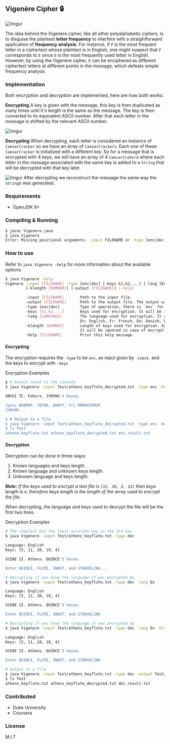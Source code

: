 ## Vigenère Cipher 🔒
![Imgur](https://i.imgur.com/Ski7uDe.jpg)

The idea behind the Vigenère cipher, like all other polyalphabetic ciphers, is to disguise the plaintext **letter frequency** to interfere with a straightforward application of **frequency analysis**. For instance, if `P` is the most frequent letter in a ciphertext whose plaintext is in English, one might suspect that `P` corresponds to `E` since `E` is the most frequently used letter in English. However, by using the Vigenère cipher, `E` can be enciphered as different ciphertext letters at different points in the message, which defeats simple frequency analysis. 

### Implementation

Both encryption and decryption are implemented, here are how both works:

**Encrypting**
A key is given with the message, this key is then duplicated as many times until it's length is the same as the message. The key is then converted to its equivalent ASCII number. After that each letter in the message is shifted by the relevant ASCII number.

![Imgur](https://i.imgur.com/1w2Iepa.png)

**Decrypting**
When decrypting, each letter is considered an instance of `CaesarCracker` so we have an array of `CaesarCrackers`. Each one of these `CaesarCracker` is initialized with a different key. So for a message that is encrypted with 4 keys, we will have an array of 4 `CaesarCraker`s where each letter in the message associated with the same key is added to a `String` that will be decrypted with that key later.

![Imgur](https://i.imgur.com/V8MCRZJ.png)
After decrypting we reconstruct the message the same way the `String`s was generated.

### Requirements
* OpenJDK 8+

### Compiling & Running
```bash
$ javac Vigenere.java
$ java Vigenere
Error: Missing positional arguments: -input FILENAME or -type [enc|dec]
```

### How to use
Refer to `java Vigenere -help` for more information about the available options. 
```bash
$ java Vigenere -help
Vigenere -input [FILENAME] -type [enc|dec] [-keys k1,k2,...] [-lang [En|Fr|Da|Du|Ge|It|Po|Sp]]
         [-klength [NUMBER]] [-output [FILENAME]] [-help]

         -input [FILENAME]       Path to the input file.
         -output [FILENAME]      Path to the output file. The output will be in the console if no output was given.
         -type [enc|dec]         Type of operation, there is `enc` for encryption and `dec` for decryption.
         -keys [k1,k2,...]       Keys used for encryption. It will be ignored in case of decryption.
         -lang [LANGUAGE]        The language used for encryption. It can be one of the following
                                 En: English, Fr: French, Da: Danish, Du: Dutch, Ge: German, It: Italian, Po: Portuguese, Sp: Spanish
         -klength [NUMBER]       Length of keys used for encryption. Eg: let [20,4,2] be the keys used in encryption, then klength is 3.
                                 It will be ignored in case of encryption.
         -help [FILENAME]        Print this help message.
```

#### Encrypting
The encryption requires the `-type` to be `enc`, an input given by `-input`, and the keys to encrypt with `-keys`

Encryption Examples
```bash
$ # Output resut to the console
$ java Vigenere -input Test/athens_keyflute_decrypted.txt -type enc -keys 5,11,20,19,4

XNYGI TC. Febxrx. JYNYWX'X bhyxp.

Jynxv BOBRHP, JQFNX, DHHYY, tri MMEWGYEMSR
JYNYWX...

$ # Output to a file
$ java Vigenere -input Test/athens_keyflute_decrypted.txt -type enc -keys 5,11,20,19,4 -output Test/enc_result.txt
$ ls Test
athens_keyflute.txt athens_keyflute_decrypted.txt enc_result.txt
```
#### Decryption

Decryption can be done in three ways:
1. Known languages and keys length.
2. Known language and unknown keys length.
3. Unknown language and keys length.

*__Note:__ If the keys used to encrypt a text file is `[12, 20, 3, 13]` then keys length is `4`, therefore keys length is the length of the array used to encrypt the file.*

When decrypting, the language and keys used to decrypt the file will be the first two lines.

Decryption Examples
```bash
# The simplest but the least accurate way is the 3rd way
$ java Vigenere -input Test/athens_keyflute.txt -type dec

Language: English
Keys: [5, 11, 20, 19, 4]

SCENE II. Athens. QUINCE'S house.

Enter QUINCE, FLUTE, SNOUT, and STARVELING...
```
```bash
# Decrypting if you know the language it was encrypted by
$ java Vigenere -input Test/athens_keyflute.txt -type dec -lang En

Language: English
Keys: [5, 11, 20, 19, 4]

SCENE II. Athens. QUINCE'S house.

Enter QUINCE, FLUTE, SNOUT, and STARVELING
```
```bash
# Decrypting if you know the language it was encrypted by
$ java Vigenere -input Test/athens_keyflute.txt -type dec -lang En -klength 5

Language: English
Keys: [5, 11, 20, 19, 4]

SCENE II. Athens. QUINCE'S house.

Enter QUINCE, FLUTE, SNOUT, and STARVELING
```
```bash
# Output to a file
$ java Vigenere -input Test/athens_keyflute.txt -type dec -output Test/dec_result.txt
$ ls Test
athens_keyflute.txt athens_keyflute_decrypted.txt dec_result.txt
```

### Contributed
* Duke University 
* Coursera

### License
M.I.T
